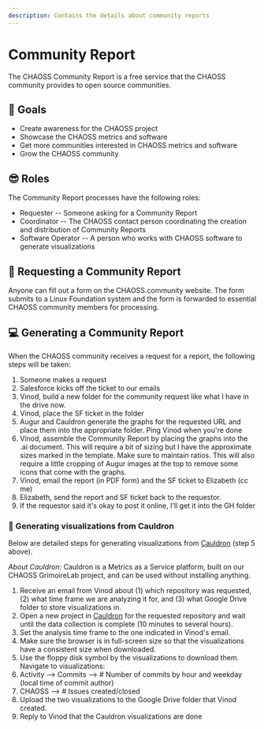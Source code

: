 ```yaml
---
description: Contains the details about community reports
---
```


# Community Report

The CHAOSS Community Report is a free service that the CHAOSS community provides to open source communities.

## 🎯 Goals

* Create awareness for the CHAOSS project
* Showcase the CHAOSS metrics and software
* Get more communities interested in CHAOSS metrics and software
* Grow the CHAOSS community

## 😎 Roles

The Community Report processes have the following roles:

* Requester -- Someone asking for a Community Report
* Coordinator -- The CHAOSS contact person coordinating the creation and distribution of Community Reports
* Software Operator -- A person who works with CHAOSS software to generate visualizations

## 📰 Requesting a Community Report

Anyone can fill out a form on the CHAOSS.community website. The form submits to a Linux Foundation system and the form is forwarded to essential CHAOSS community members for processing.

## 💻 Generating a Community Report

When the CHAOSS community receives a request for a report, the following steps will be taken:

1. Someone makes a request
2. Salesforce kicks off the ticket to our emails
3. Vinod, build a new folder for the community request like what I have in the drive now.
4. Vinod, place the SF ticket in the folder
5. Augur and Cauldron generate the graphs for the requested URL and place them into the appropriate folder. Ping Vinod when you're done
6. Vinod, assemble the Community Report by placing the graphs into the .ai document. This will require a bit of sizing but I have the approximate sizes marked in the template. Make sure to maintain ratios. This will also require a little cropping of Augur images at the top to remove some icons that come with the graphs.
7. Vinod, email the report \(in PDF form\) and the SF ticket to Elizabeth \(cc me\)
8. Elizabeth, send the report and SF ticket back to the requestor.
9. If the requestor said it's okay to post it online, I'll get it into the GH folder

### 🍹 Generating visualizations from Cauldron

Below are detailed steps for generating visualizations from [Cauldron](https://cauldron.io/) (step 5 above).

_About Cauldron:_ 
Cauldron is a Metrics as a Service platform, built on our CHAOSS GrimoireLab project, and can be used without installing anything.

1. Receive an email from Vinod about (1) which repository was requested, (2) what time frame we are analyzing it for, and (3) what Google Drive folder to store visualizations in.
2. Open a new project in [Cauldron](https://cauldron.io/) for the requested repository and wait until the data collection is complete (10 minutes to several hours).
3. Set the analysis time frame to the one indicated in Vinod's email.
4. Make sure the browser is in full-screen size so that the visualizations have a consistent size when downloaded.
5. Use the floppy disk symbol by the visualizations to download them. Navigate to visualizations:
  1. Activity --> Commits --> # Number of commits by hour and weekday (local time of commit author)
  2. CHAOSS --> # Issues created/closed
6. Upload the two visualizations to the Google Drive folder that Vinod created.
7. Reply to Vinod that the Cauldron visualizations are done
